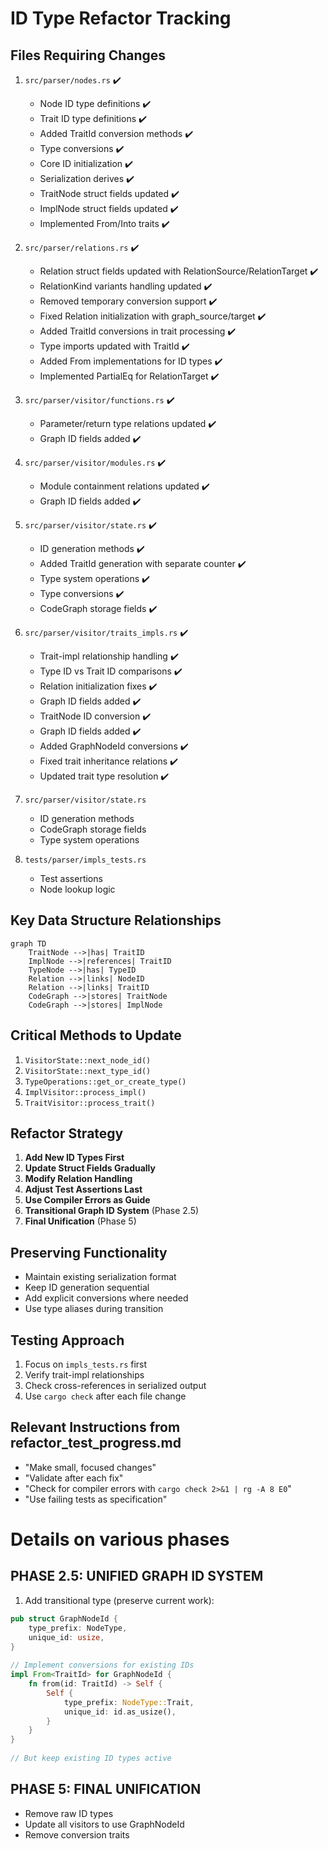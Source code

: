 # ID Type Refactor Tracking

## Files Requiring Changes

1. `src/parser/nodes.rs` ✔️
   - Node ID type definitions ✔️
   - Trait ID type definitions ✔️
   - Added TraitId conversion methods ✔️
   - Type conversions ✔️  
   - Core ID initialization ✔️
   - Serialization derives ✔️
   - TraitNode struct fields updated ✔️
   - ImplNode struct fields updated ✔️
   - Implemented From/Into traits ✔️

2. `src/parser/relations.rs` ✔️
   - Relation struct fields updated with RelationSource/RelationTarget ✔️
   - RelationKind variants handling updated ✔️
   - Removed temporary conversion support ✔️
   - Fixed Relation initialization with graph_source/target ✔️
   - Added TraitId conversions in trait processing ✔️
   - Type imports updated with TraitId ✔️
   - Added From implementations for ID types ✔️
   - Implemented PartialEq for RelationTarget ✔️

3. `src/parser/visitor/functions.rs` ✔️
   - Parameter/return type relations updated ✔️
   - Graph ID fields added ✔️

4. `src/parser/visitor/modules.rs` ✔️
   - Module containment relations updated ✔️
   - Graph ID fields added ✔️

3. `src/parser/visitor/state.rs` ✔️
   - ID generation methods ✔️
   - Added TraitId generation with separate counter ✔️
   - Type system operations ✔️
   - Type conversions ✔️
   - CodeGraph storage fields ✔️

3. `src/parser/visitor/traits_impls.rs` ✔️
   - Trait-impl relationship handling ✔️
   - Type ID vs Trait ID comparisons ✔️
   - Relation initialization fixes ✔️
   - Graph ID fields added ✔️
   - TraitNode ID conversion ✔️
   - Graph ID fields added ✔️
   - Added GraphNodeId conversions ✔️
   - Fixed trait inheritance relations ✔️
   - Updated trait type resolution ✔️

4. `src/parser/visitor/state.rs`
   - ID generation methods
   - CodeGraph storage fields
   - Type system operations

5. `tests/parser/impls_tests.rs`
   - Test assertions
   - Node lookup logic

## Key Data Structure Relationships

```mermaid
graph TD
    TraitNode -->|has| TraitID
    ImplNode -->|references| TraitID
    TypeNode -->|has| TypeID
    Relation -->|links| NodeID
    Relation -->|links| TraitID
    CodeGraph -->|stores| TraitNode
    CodeGraph -->|stores| ImplNode
```

## Critical Methods to Update

1. `VisitorState::next_node_id()`
2. `VisitorState::next_type_id()`
3. `TypeOperations::get_or_create_type()`
4. `ImplVisitor::process_impl()`
5. `TraitVisitor::process_trait()`

## Refactor Strategy

1. **Add New ID Types First**
2. **Update Struct Fields Gradually**
3. **Modify Relation Handling**
4. **Adjust Test Assertions Last**
5. **Use Compiler Errors as Guide**
6. **Transitional Graph ID System** (Phase 2.5)
7. **Final Unification** (Phase 5)

## Preserving Functionality

- Maintain existing serialization format
- Keep ID generation sequential
- Add explicit conversions where needed
- Use type aliases during transition

## Testing Approach

1. Focus on `impls_tests.rs` first
2. Verify trait-impl relationships
3. Check cross-references in serialized output
4. Use `cargo check` after each file change

## Relevant Instructions from refactor_test_progress.md

- "Make small, focused changes"
- "Validate after each fix"
- "Check for compiler errors with `cargo check 2>&1 | rg -A 8 E0`"
- "Use failing tests as specification"

# Details on various phases

PHASE 2.5: UNIFIED GRAPH ID SYSTEM
 ----------------------------------

 1. Add transitional type (preserve current work):

 ```rust
 pub struct GraphNodeId {                                                                         
     type_prefix: NodeType,                                                                       
     unique_id: usize,                                                                            
 }                                                                                                
                                                                                                  
 // Implement conversions for existing IDs                                                        
 impl From<TraitId> for GraphNodeId {
     fn from(id: TraitId) -> Self {
         Self {
             type_prefix: NodeType::Trait,
             unique_id: id.as_usize(),
         }
     }
 }
                                                                                                  
 // But keep existing ID types active
 ```

PHASE 5: FINAL UNIFICATION
 --------------------------

- Remove raw ID types
- Update all visitors to use GraphNodeId
- Remove conversion traits
